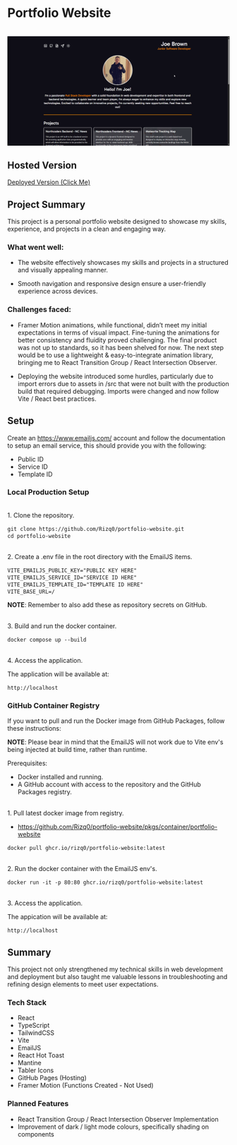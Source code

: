 # Portfolio Website

<br/>
<img src="docs/demo.gif" title="Main Demo">
</a>
<br/>

## Hosted Version

[Deployed Version (Click Me)](https://joedev.co.uk/)

## Project Summary

This project is a personal portfolio website designed to showcase my skills, experience, and projects in a clean and engaging way.

### What went well:

- The website effectively showcases my skills and projects in a structured and visually appealing manner.

- Smooth navigation and responsive design ensure a user-friendly experience across devices.

### Challenges faced:

- Framer Motion animations, while functional, didn’t meet my initial expectations in terms of visual impact. Fine-tuning the animations for better consistency and fluidity proved challenging. The final product was not up to standards, so it has been shelved for now. The next step would be to use a lightweight & easy-to-integrate animation library, bringing me to React Transition Group / React Intersection Observer.

- Deploying the website introduced some hurdles, particularly due to import errors due to assets in /src that were not built with the production build that required debugging. Imports were changed and now follow Vite / React best practices.

## Setup

Create an https://www.emailjs.com/ account and follow the documentation to setup an email service, this should provide you with the following:

- Public ID
- Service ID
- Template ID

### Local Production Setup

<br> 1. Clone the repository.

```
git clone https://github.com/Rizq0/portfolio-website.git
cd portfolio-website
```

<br> 2. Create a .env file in the root directory with the EmailJS items.

```
VITE_EMAILJS_PUBLIC_KEY="PUBLIC KEY HERE"
VITE_EMAILJS_SERVICE_ID="SERVICE ID HERE"
VITE_EMAILJS_TEMPLATE_ID="TEMPLATE ID HERE"
VITE_BASE_URL=/
```

**NOTE**: Remember to also add these as repository secrets on GitHub.

<br> 3. Build and run the docker container.

```
docker compose up --build
```

<br> 4. Access the application.

The application will be available at:

```
http://localhost
```

### GitHub Container Registry

If you want to pull and run the Docker image from GitHub Packages, follow these instructions:

**NOTE**: Please bear in mind that the EmailJS will not work due to Vite env's being injected at build time, rather than runtime.

Prerequisites:

- Docker installed and running.
- A GitHub account with access to the repository and the GitHub Packages registry.

<br> 1. Pull latest docker image from registry.

- https://github.com/Rizq0/portfolio-website/pkgs/container/portfolio-website

```
docker pull ghcr.io/rizq0/portfolio-website:latest
```

<br>2. Run the docker container with the EmailJS env's.

```
docker run -it -p 80:80 ghcr.io/rizq0/portfolio-website:latest
```

<br> 3. Access the application.

The appication will be available at:

```
http://localhost
```

## Summary

This project not only strengthened my technical skills in web development and deployment but also taught me valuable lessons in troubleshooting and refining design elements to meet user expectations.

### Tech Stack

- React
- TypeScript
- TailwindCSS
- Vite
- EmailJS
- React Hot Toast
- Mantine
- Tabler Icons
- GitHub Pages (Hosting)
- Framer Motion (Functions Created - Not Used)

### Planned Features

- React Transition Group / React Intersection Observer Implementation
- Improvement of dark / light mode colours, specifically shading on components
